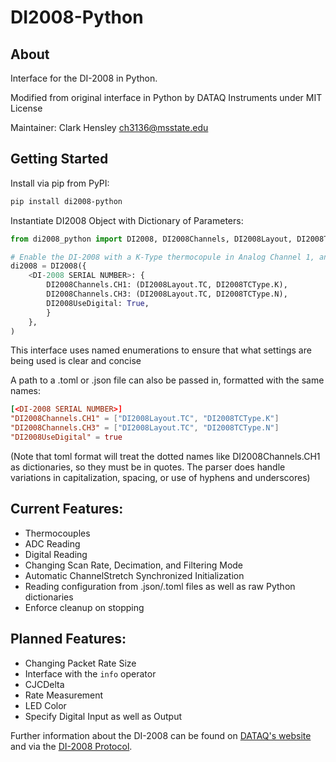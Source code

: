 # DI2008-Python

## About
Interface for the DI-2008 in Python.

Modified from original interface in Python by DATAQ Instruments under MIT License

Maintainer: Clark Hensley ch3136@msstate.edu

## Getting Started
Install via pip from PyPI:
```sh
pip install di2008-python
```

Instantiate DI2008 Object with Dictionary of Parameters:
```py
from di2008_python import DI2008, DI2008Channels, DI2008Layout, DI2008TCType

# Enable the DI-2008 with a K-Type thermocopule in Analog Channel 1, an N-Type Thermocouple in Analog Channel 3, and the Digital Channel active
di2008 = DI2008({
    <DI-2008 SERIAL NUMBER>: {
        DI2008Channels.CH1: (DI2008Layout.TC, DI2008TCType.K),
        DI2008Channels.CH3: (DI2008Layout.TC, DI2008TCType.N),
        DI2008UseDigital: True,
        }
    },
)
```

This interface uses named enumerations to ensure that what settings are being used is clear and concise

A path to a .toml or .json file can also be passed in, formatted with the same names:
```toml
[<DI-2008 SERIAL NUMBER>]
"DI2008Channels.CH1" = ["DI2008Layout.TC", "DI2008TCType.K"]
"DI2008Channels.CH3" = ["DI2008Layout.TC", "DI2008TCType.N"]
"DI2008UseDigital" = true
```
(Note that toml format will treat the dotted names like DI2008Channels.CH1 as dictionaries, so they must be in quotes. The parser does handle variations in capitalization, spacing, or use of hyphens and underscores)

## Current Features:
* Thermocouples
* ADC Reading
* Digital Reading
* Changing Scan Rate, Decimation, and Filtering Mode
* Automatic ChannelStretch Synchronized Initialization
* Reading configuration from .json/.toml files as well as raw Python dictionaries
* Enforce cleanup on stopping

## Planned Features:
* Changing Packet Rate Size
* Interface with the `info` operator
* CJCDelta
* Rate Measurement
* LED Color
* Specify Digital Input as well as Output

Further information about the DI-2008 can be found on [DATAQ's website](https://www.dataq.com/products/di-2008) and via the [DI-2008 Protocol](https://www.dataq.com/resources/pdfs/misc/di-2008%20protocol.pdf).
